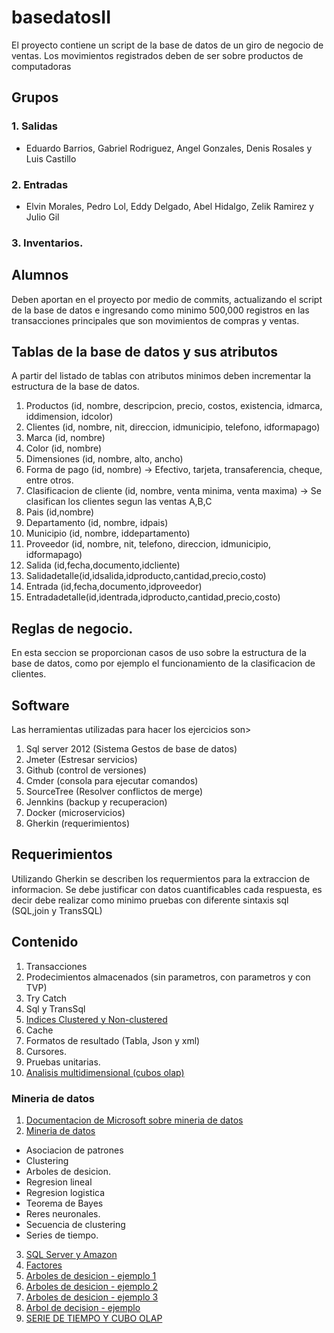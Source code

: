 # basedatosII
El proyecto contiene un script de la base de datos de un giro de negocio de ventas.   Los movimientos registrados deben de ser sobre productos de computadoras

## Grupos

### 1. Salidas

* Eduardo Barrios, Gabriel Rodriguez, Angel Gonzales, Denis Rosales y Luis Castillo
  
### 2. Entradas
* Elvin Morales, Pedro Lol, Eddy Delgado, Abel Hidalgo, Zelik Ramirez y Julio Gil
  
### 3. Inventarios.
  

## Alumnos
Deben aportan en el proyecto por medio de commits, actualizando el script de la base de datos e ingresando como minimo 500,000 registros en las transacciones principales que son movimientos de compras y ventas.

## Tablas de la base de datos y sus atributos
A partir del listado de tablas con atributos minimos deben incrementar la estructura de la base de datos.  

1. Productos (id, nombre, descripcion, precio, costos, existencia, idmarca, iddimension, idcolor)
2. Clientes (id, nombre, nit, direccion, idmunicipio, telefono, idformapago)
3. Marca (id, nombre)
4. Color (id, nombre)
5. Dimensiones  (id, nombre, alto, ancho)
6. Forma de pago (id, nombre) -> Efectivo, tarjeta, transaferencia, cheque, entre otros.
7. Clasificacion de cliente (id, nombre, venta minima, venta maxima) -> Se clasifican los clientes segun las ventas A,B,C
8. Pais (id,nombre)
9. Departamento (id, nombre, idpais)
10. Municipio (id, nombre, iddepartamento)
11. Proveedor (id, nombre, nit, telefono, direccion, idmunicipio, idformapago)
12. Salida (id,fecha,documento,idcliente)
13. Salidadetalle(id,idsalida,idproducto,cantidad,precio,costo)
14. Entrada (id,fecha,documento,idproveedor)
15. Entradadetalle(id,identrada,idproducto,cantidad,precio,costo)

## Reglas de negocio.
En esta seccion se proporcionan casos de uso sobre la estructura de la base de datos, como por ejemplo el funcionamiento de la clasificacion de clientes.

## Software
Las herramientas utilizadas para hacer los ejercicios son>

1. Sql server 2012 (Sistema Gestos de base de datos)
2. Jmeter (Estresar servicios)
3. Github (control de versiones)
4. Cmder (consola para ejecutar comandos)
5. SourceTree (Resolver conflictos de merge)
6. Jennkins (backup y recuperacion)
7. Docker (microservicios)
8. Gherkin (requerimientos)


## Requerimientos 
Utilizando Gherkin se describen los requermientos para la extraccion de informacion.  Se debe justificar con datos cuantificables cada respuesta, es decir debe realizar como minimo pruebas con diferente sintaxis sql (SQL,join y TransSQL)

## Contenido
1. Transacciones
2. Prodecimientos almacenados (sin parametros, con parametros y con TVP)
3. Try Catch 
4. Sql y TransSql
5. [Indices Clustered y Non-clustered](http://www.ticout.com/blog/2012/08/29/sql-server-diferencias-entre-clustered-index-y-non-clustered-index/)
6. Cache
7. Formatos de resultado (Tabla, Json y xml)
8. Cursores.
9. Pruebas unitarias.
10. [Analisis multidimensional (cubos olap)](https://www.youtube.com/watch?v=PDqmZY1msZs)

### Mineria de datos
1. [Documentacion de Microsoft sobre mineria de datos](https://msdn.microsoft.com/es-es/library/ms175595.aspx)
2. [Mineria de datos](https://www.youtube.com/watch?v=hbiRtv2WxDY)
  * Asociacion de patrones
  * Clustering
  * Arboles de desicion.
  * Regresion lineal
  * Regresion logistica
  * Teorema de Bayes
  * Reres neuronales.
  * Secuencia de clustering
  * Series de tiempo.
3. [SQL Server y Amazon](https://www.youtube.com/watch?v=K8gSaS_E4JM)
4. [Factores](https://miblogtecnico.wordpress.com/2014/03/18/mineria-de-datos-en-sql-server-2012/)
5. [Arboles de desicion - ejemplo 1](https://www.youtube.com/watch?v=ss1_BehIU1g)
6. [Arboles de desicion - ejemplo 2](https://www.youtube.com/watch?v=aXY-T3ohrdE)
7. [Arboles de desicion - ejemplo 3](https://drive.google.com/drive/u/0/my-drive)
8. [Arbol de decision - ejemplo](https://www.youtube.com/watch?v=aXY-T3ohrdE)
9. [SERIE DE TIEMPO Y CUBO OLAP](https://www.youtube.com/watch?v=eVcJ6AKWsdM&t=33s)
